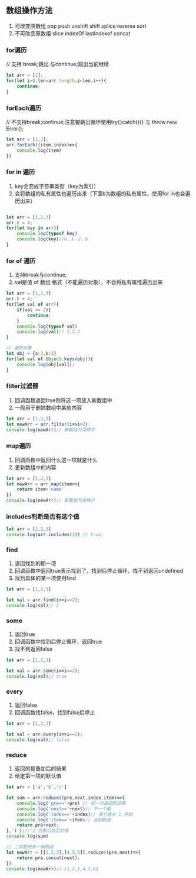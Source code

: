 ## 数组操作方法
1. 可改变原数组
pop push unshift shift splice reverse sort
2. 不可改变原数组
slice indexOf lastIndexof concat

### for遍历
// 支持 break;跳出 与continue;跳出当前继续
```javascript
let arr = [1];
for(let i=0,len=arr.length;i<len,i++){
	continue;
}

```

### forEach遍历
// 不支持break;continue;注意要跳出循环使用try{}catch(){} 与 throw new Error();
```javascript
let arr = [1,2];
arr.forEach((item,index)=>{
	console.log(item)
})
```

### for in 遍历
1. key会变成字符串类型（key为索引）
2. 会将数组的私有属性也遍历出来（下面b为数组的私有属性，使用for in也会遍历出来）
```javascript

let arr = [1,2,3]
arr.b = 4;
for(let key in arr){
	console.log(typeof key)
	console.log(key)//0，1，2，b
}
```

### for of 遍历
1. 支持break与continue;
2. val是值 of 数组 格式（不能遍历对象），不会将私有属性遍历出来
```javascript
let arr = [1,2,3]
arr.b = 4;
for(let val of arr){
	if(val == 2){
		continue;
	}
	console.log(typeof val)
	console.log(val)// 1,2,3
}

// 遍历对象
let obj = {a:1,b:2}
for(let val of Object.keys(obj)){
	console.log(obj[val]);
}
```

### filter过滤器
1. 回调函数返回true则将这一项放入新数组中
2. 一般用于删除数组中某些内容
```javascript
let arr = [1,2,3]
let newArr = arr.filter(i=>i>2);
console.log(newArr)// 新数组为深拷贝
```

### map遍历
1. 回调函数中返回什么这一项就是什么
2. 更新数组中的内容

```javascript
let arr = [1,2,3]
let newArr = arr.map(item=>{
	return item+'name'
})
console.log(newArr)// 新数组为深拷贝
```

### includes判断是否有这个值
```javascript
let arr = [1,2,3]
console.log(arr.includes(3)) // true;
```

### find
1. 返回找到的那一项
2. 回调函数中返回true表示找到了，找到后停止循环。找不到返回undefined
3. 找到具体的某一项使用find

```javascript
let arr = [1,2,3]

let val = arr.find(i=>i==2);
console.log(val)// 2
```

### some
1. 返回true
2. 回调函数中找到后停止循环，返回true
3. 找不到返回false

```javascript
let arr = [1,2,3]

let val = arr.some(i=>i==2);
console.log(val)// true
```

### every
1. 返回false
2. 回调函数找false，找到false后停止

```javascript
let arr = [1,2,3]

let val = arr.every(i=>i==2);
console.log(val)// false
```

### reduce
1. 返回的是叠加后的结果
2. 给定第一项的默认值

```javascript
let arr = ['a','b','c']

let sum = arr.reduce((pre,next,index,item)=>{
	console.log('pre=='+pre) // 前一次返回的结果
	console.log('next=='+next)// 下一个值
	console.log('index=='+index)// 索引是从 1 开始
	console.log('item=='+item)// 当前数组
	return pre+next;
},'1');//'1'为默认给定的值
console.log(sum)

// 二维数组变一维数组
let newArr = [[1,2,3],[4,5,6]].reduce((pre,next)=>{
	return pre.concat(next);
})
console.log(newArr)// [1,2,3,4,5,6]
```
